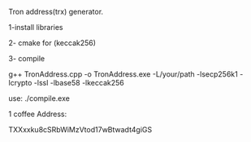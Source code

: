 Tron address(trx) generator.

1-install libraries 

2- cmake for (keccak256) 

3- compile 

g++ TronAddress.cpp -o TronAddress.exe -L/your/path -lsecp256k1 -lcrypto -lssl -lbase58 -lkeccak256 



use: ./compile.exe 


1 coffee Address: 

TXXxxku8cSRbWiMzVtod17wBtwadt4giGS

